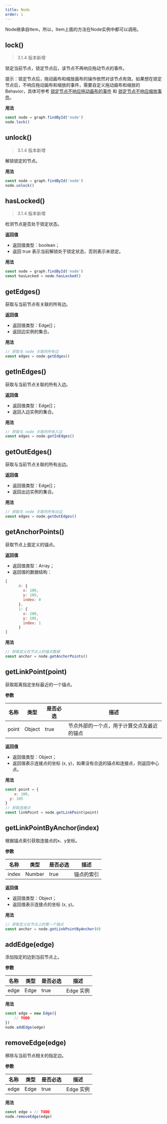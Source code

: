 ```yaml
---
title: Node
order: 1
---
```


Node继承自Item，所以，Item上面的方法在Node实例中都可以调用。


## lock()
> 3.1.4 版本新增

锁定当前节点，锁定节点后，该节点不再响应拖动节点的事件。

提示：锁定节点后，拖动画布和缩放画布的操作依然对该节点有效。如果想在锁定节点后，不响应拖动画布和缩放的事件，需要自定义拖动画布和缩放的 Behavior，具体可参考 [锁定节点不响应拖动画布的事件](/zh/docs/manual/advanced/lock-node#拖动画布时候不处理锁定的节点) 和 [锁定节点不响应缩放事件](/zh/docs/manual/advanced/lock-node#拖动画布时候不处理锁定的节点)。


**用法**

```javascript
const node = graph.findById('node')
node.lock()
```


## unlock()
> 3.1.4 版本新增

解锁锁定的节点。


**用法**

```javascript
const node = graph.findById('node')
node.unlock()
```


## hasLocked()
> 3.1.4 版本新增

检测节点是否处于锁定状态。


**返回值**

- 返回值类型：boolean；
- 返回 true 表示当前解锁处于锁定状态，否则表示未锁定。


**用法**

```javascript
const node = graph.findById('node')
const hasLocked = node.hasLocked()
```


## getEdges()
获取与当前节点有关联的所有边。


**返回值**

- 返回值类型：Edge[]；
- 返回边实例的集合。


**用法**
```javascript
// 获取与 node 关联的所有边
const edges = node.getEdges()
```


## getInEdges()
获取与当前节点关联的所有入边。


**返回值**

- 返回值类型：Edge[]；
- 返回入边实例的集合。


**用法**
```javascript
// 获取与 node 关联的所有入边
const edges = node.getInEdges()
```


## getOutEdges()
获取与当前节点关联的所有出边。


**返回值**

- 返回值类型：Edge[]；
- 返回出边实例的集合。


**用法**
```javascript
// 获取与 node 关联的所有出边
const edges = node.getOutEdges()
```


## getAnchorPoints()
获取节点上面定义的锚点。


**返回值**

- 返回值类型：Array；
- 返回值的数据结构：
```javascript
[
      0: {
        x: 100, 
        y: 105,
        index: 0
      },
      1: {
        x: 200, 
        y: 105,
        index: 1
      }
]
```


**用法**
```javascript
// 获取定义在节点上的锚点数据
const anchor = node.getAnchorPoints()
```


## getLinkPoint(point)
获取距离指定坐标最近的一个锚点。


**参数**

| 名称 | 类型 | 是否必选 | 描述 |
| --- | --- | --- | --- |
| point | Object | true | 节点外部的一个点，用于计算交点及最近的锚点 |



**返回值**

- 返回值类型：Object；
- 返回值表示连接点的坐标 (x, y)，如果没有合适的锚点和连接点，则返回中心点。


**用法**
```javascript
const point = {
	x: 100,
  y: 105
}
// 获取连接点
const linkPoint = node.getLinkPoint(point)
```



## getLinkPointByAnchor(index)
根据锚点索引获取连接点的x、y坐标。


**参数**

| 名称 | 类型 | 是否必选 | 描述 |
| --- | --- | --- | --- |
| index | Number | true | 锚点的索引 |



**返回值**

- 返回值类型：Object；
- 返回值表示连接点的坐标 (x, y)。


**用法**
```javascript
// 获取定义在节点上的第一个锚点
const anchor = node.getLinkPointByAnchor(0)
```

## addEdge(edge)
添加指定的边到当前节点上。


**参数**

| 名称 | 类型 | 是否必选 | 描述 |
| --- | --- | --- | --- |
| edge | Edge | true | Edge 实例 |



**用法**
```javascript
const edge = new Edge({
	// TODO
})
node.addEdge(edge)
```


## removeEdge(edge)
移除与当前节点相关的指定边。


**参数**

| 名称 | 类型 | 是否必选 | 描述 |
| --- | --- | --- | --- |
| edge | Edge | true | Edge 实例 |



**用法**
```javascript
const edge = // TODO
node.removeEdge(edge)
```
